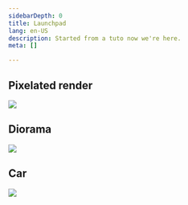```yaml
---
sidebarDepth: 0
title: Launchpad
lang: en-US
description: Started from a tuto now we're here.
meta: []

---
```

## Pixelated render

![](/img/cg_launchpad_pixel.png)

## Diorama

![](/img/cg_launchpad_diorama.gif)

## Car

![](/img/cg_launchpad_car.png)